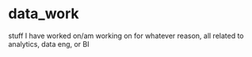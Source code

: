 # data_work
stuff I have worked on/am working on for whatever reason, all related to analytics, data eng, or BI

